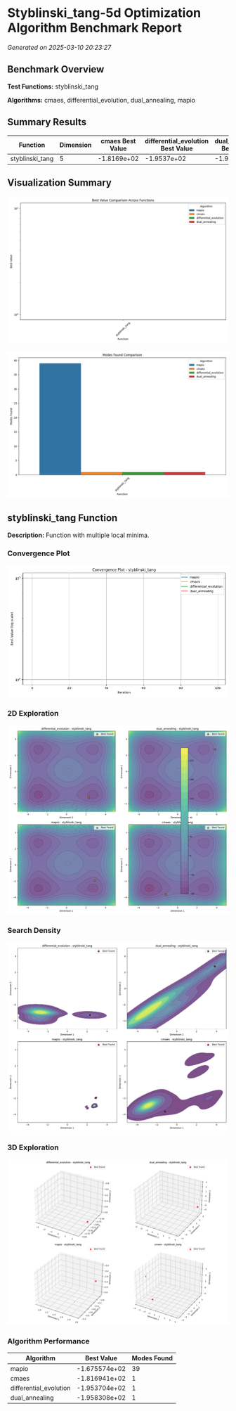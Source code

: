 # Styblinski_tang-5d Optimization Algorithm Benchmark Report

*Generated on 2025-03-10 20:23:27*

## Benchmark Overview

**Test Functions:** styblinski_tang

**Algorithms:** cmaes, differential_evolution, dual_annealing, mapio

## Summary Results

| Function | Dimension | cmaes Best Value | differential_evolution Best Value | dual_annealing Best Value | mapio Best Value |
| --- | --- | --- | --- | --- | --- |
| styblinski_tang | 5 | -1.8169e+02 | -1.9537e+02 | -1.9583e+02 | -1.6756e+02 |

## Visualization Summary

![Best Value Comparison](styblinski_tang-5d_best_value_comparison.png)

![Modes Found Comparison](styblinski_tang-5d_modes_found_comparison.png)

## styblinski_tang Function

**Description:** Function with multiple local minima.

### Convergence Plot

![Convergence Plot](styblinski_tang-5d_convergence_styblinski_tang.png)

### 2D Exploration

![2D Exploration](styblinski_tang-5d_exploration_2d_styblinski_tang.png)

### Search Density

![Search Density](styblinski_tang-5d_density_styblinski_tang_dims.png)

### 3D Exploration

![3D Exploration](styblinski_tang-5d_exploration_3d_styblinski_tang.png)

### Algorithm Performance

| Algorithm | Best Value | Modes Found |
| --- | --- | --- |
| mapio | -1.675574e+02 | 39 |
| cmaes | -1.816941e+02 | 1 |
| differential_evolution | -1.953704e+02 | 1 |
| dual_annealing | -1.958308e+02 | 1 |

